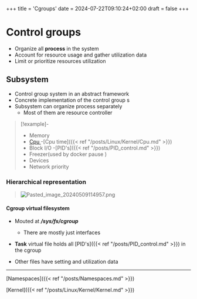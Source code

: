 +++
title = 'Cgroups'
date = 2024-07-22T09:10:24+02:00
draft = false
+++

# Control groups 
- Organize  all **process** in the system 
- Account for resource usage and gather utilization data 
- Limit or prioritize resources utilization 


## Subsystem
- Control group system in an abstract framework 
- Concrete implementation of the control group s
-  Subsystem can organize process separately 
	- Most of them are resource controller


 >[!example]-
 >- Memory
 >- [Cpu ](/Linux/Kernel/Cpu.md)
 >-[Cpu time]({{< ref "/posts/Linux/Kernel/Cpu.md" >}})
 >- Block I/O
 >-[PID's]({{< ref "/posts/PID_control.md" >}})
 >- Freezer(used by docker pause )
 >- Devices 
 >- Network priority 

### Hierarchical representation 

>![Pasted_image_20240509114957.png](/Notes/Pasted_image_20240509114957.png)
#### Cgroup virtual filesystem 
- Mouted at ***/sys/fs/cgroup***
	- There are mostly just interfaces

- **Task** virtual file holds all [PID's]({{< ref "/posts/PID_control.md" >}})
in the cgroup 
- Other files have setting and utilization data 


--- 
[Namespaces]({{< ref "/posts/Namespaces.md" >}})

[Kernel]({{< ref "/posts/Linux/Kernel/Kernel.md" >}})




